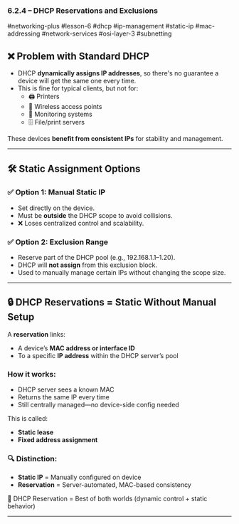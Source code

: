 ### 6.2.4 – DHCP Reservations and Exclusions  
#networking-plus #lesson-6 #dhcp #ip-management #static-ip #mac-addressing #network-services #osi-layer-3 #subnetting

## ❌ Problem with Standard DHCP

- DHCP **dynamically assigns IP addresses**, so there's no guarantee a device will get the same one every time.
- This is fine for typical clients, but not for:
  - 🖨️ Printers
  - 📶 Wireless access points
  - 🧠 Monitoring systems
  - 🗄️ File/print servers

These devices **benefit from consistent IPs** for stability and management.

---

## 🛠️ Static Assignment Options

### ✅ Option 1: Manual Static IP  
- Set directly on the device.
- Must be **outside** the DHCP scope to avoid collisions.
- ❌ Loses centralized control and scalability.

### ✅ Option 2: Exclusion Range  
- Reserve part of the DHCP pool (e.g., 192.168.1.1–1.20).
- DHCP will **not assign** from this exclusion block.
- Used to manually manage certain IPs without changing the scope size.

---

## 🔒 DHCP Reservations = Static Without Manual Setup

A **reservation** links:
- A device’s **MAC address or interface ID**
- To a specific **IP address** within the DHCP server’s pool

### How it works:
- DHCP server sees a known MAC
- Returns the same IP every time
- Still centrally managed—no device-side config needed

This is called:
- **Static lease**
- **Fixed address assignment**

### 🔍 Distinction:
- **Static IP** = Manually configured on device  
- **Reservation** = Server-automated, MAC-based consistency

🧱 DHCP Reservation = Best of both worlds (dynamic control + static behavior)

---

